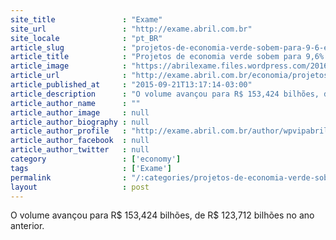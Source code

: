 ```yaml
---
site_title               : "Exame"
site_url                 : "http://exame.abril.com.br"
site_locale              : "pt_BR"
article_slug             : "projetos-de-economia-verde-sobem-para-9-6-em-2014"
article_title            : "Projetos de economia verde sobem para 9,6% em 2014"
article_image            : "https://abrilexame.files.wordpress.com/2016/09/size_960_16_9_tecnologia-natureza.jpg?quality=70&strip=all&w=960"
article_url              : "http://exame.abril.com.br/economia/projetos-de-economia-verde-sobem-para-9-6-do-total-de-financiamentos-em-2014/"
article_published_at     : "2015-09-21T13:17:14-03:00"
article_description      : "O volume avançou para R$ 153,424 bilhões, de R$ 123,712 bilhões no ano anterior."
article_author_name      : ""
article_author_image     : null
article_author_biography : null
article_author_profile   : "http://exame.abril.com.br/author/wpvipabril/"
article_author_facebook  : null
article_author_twitter   : null
category                 : ['economy']
tags                     : ['Exame']
permalink                : "/:categories/projetos-de-economia-verde-sobem-para-9-6-em-2014/"
layout                   : post
---
```


O volume avançou para R$ 153,424 bilhões, de R$ 123,712 bilhões no ano anterior.
